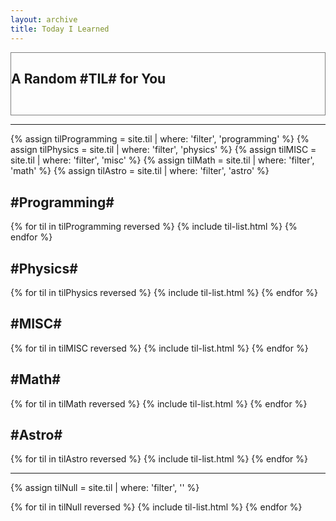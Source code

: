 ```yaml
---
layout: archive
title: Today I Learned
---
```




<div id="random_til" style="border:1px solid grey;padding-bottom:2em;">
<h2 class="til-subsection">A Random #TIL# for You</h2>
</div>






-----


<div class="tiles">
{% assign tilProgramming = site.til | where: 'filter', 'programming' %}
{% assign tilPhysics = site.til | where: 'filter', 'physics' %}
{% assign tilMISC = site.til | where: 'filter', 'misc' %}
{% assign tilMath = site.til | where: 'filter', 'math' %}
{% assign tilAstro = site.til | where: 'filter', 'astro' %}

<h2 class="til-subsection">#Programming#</h2>

{% for til in tilProgramming reversed %}
	   {% include til-list.html %}
{% endfor %}

<h2 class="til-subsection">#Physics#</h2>

{% for til in tilPhysics reversed %}
	   {% include til-list.html %}
{% endfor %}

<h2 class="til-subsection">#MISC#</h2>

{% for til in tilMISC reversed %}
	   {% include til-list.html %}
{% endfor %}

<h2 class="til-subsection">#Math#</h2>

{% for til in tilMath reversed %}
	   {% include til-list.html %}
{% endfor %}

<h2 class="til-subsection">#Astro#</h2>

{% for til in tilAstro reversed %}
	   {% include til-list.html %}
{% endfor %}



</div><!-- /.tiles -->

<hr>


<div class="tiles">

{% assign tilNull = site.til | where: 'filter', '' %}

{% for til in tilNull reversed %}
	   {% include til-list.html %}
{% endfor %}

</div><!-- /.tiles -->
